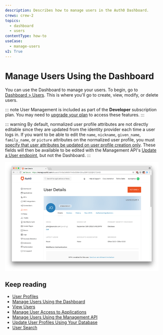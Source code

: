 ```yaml
---
description: Describes how to manage users in the Auth0 Dashboard.
crews: crew-2
topics:
  - dashboard
  - users
contentType: how-to
useCase:
  - manage-users
v2: True
---
```


# Manage Users Using the Dashboard

You can use the Dashboard to manage your users. To begin, go to [Dashboard > Users](${manage_url}/#/users). This is where you'll go to create, view, modify, or delete users.

::: note
User Management is included as part of the **Developer** subscription plan. You may need to [upgrade your plan](${manage_url}/#/tenant/billing/subscription) to access these features.
:::

::: warning
By default, normalized user profile attributes are not directly editable since they are updated from the identity provider each time a user logs in. If you want to be able to edit the `name`, `nickname`, `given_name`, `family_name`, or `picture` attributes on the normalized user profile, you must [specify that user attributes be updated on user profile creation only](/connections/guides/change-user-attribute-update). These fields will then be available to be edited with the Management API's [Update a User endpoint](/api/management/v2#!/Users/patch_users_by_id), but not the Dashboard.
:::

![User Profile Dashboard](/media/articles/user-profile/user1.png)

## Keep reading

* [User Profiles](/users/concepts/overview-user-profile)
* [Manage Users Using the Dashboard](/users/guides/manage-users-using-the-dashboard)
* [View Users](/users/guides/view-users)
* [Manage User Access to Applications](/users/guides/manage-user-access-to-applications)
* [Manage Users Using the Management API](/users/guides/manage-users-using-the-management-api)
* [Update User Profiles Using Your Database](/users/guides/update-user-profiles-using-your-database)
* [User Search](/users/search)
